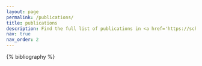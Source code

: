 ```yaml
---
layout: page
permalink: /publications/
title: publications
description: Find the full list of publications in <a href='https://scholar.google.com/citations?user=dOUqv1AAAAAJ&hl=en' style='color:#2798ba;' > google scholar </a>
nav: true
nav_order: 2
---
```


<!-- _pages/publications.md -->
<div class="publications">

{% bibliography %}

</div>
